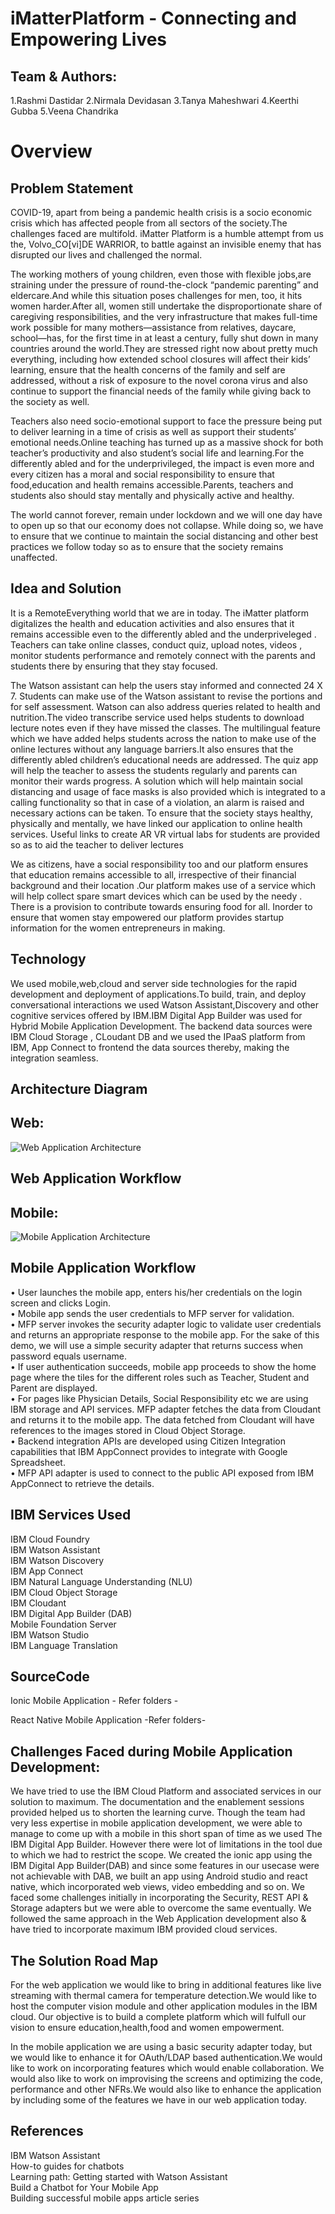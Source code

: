 # iMatterPlatform - Connecting and Empowering Lives

<h2>Team & Authors:</h2>

1.Rashmi Dastidar
2.Nirmala Devidasan
3.Tanya Maheshwari
4.Keerthi Gubba
5.Veena Chandrika

<h1>Overview</h1>

<h2>Problem Statement</h2>

COVID-19, apart from being a pandemic health crisis is a socio economic crisis which has affected people from all sectors of the society.The challenges faced are multifold. iMatter Platform is a humble attempt from us the, Volvo_CO[vi]DE WARRIOR, to battle against an invisible enemy that has disrupted our lives and challenged the normal. 

The working mothers of young children, even those with flexible jobs,are straining under the pressure of round-the-clock “pandemic parenting” and eldercare.And while this situation poses challenges for men, too, it hits women harder.After all, women still undertake the disproportionate share of caregiving responsibilities, and the very infrastructure that makes full-time work possible for many mothers—assistance from relatives, daycare, school—has, for the first time in at least a century, fully shut down in many countries around the world.They are stressed right now about pretty much everything, including how extended school closures will affect their kids’ learning, ensure that the health concerns of the family and self are addressed, without a risk of exposure to the novel corona virus and also continue to support the financial needs of the family while giving back to the society as well.

Teachers also need socio-emotional support to face the pressure being put to deliver learning in a time of crisis as well as support their students’ emotional needs.Online teaching has turned up as a massive shock for both teacher’s productivity and also student’s social life and learning.For the differently abled and for the underprivileged, the impact is even more and every citizen has a moral and social responsibility to ensure that food,education and health remains accessible.Parents, teachers and students also should stay mentally and physically active and healthy.

The world cannot forever, remain under lockdown and we will one day have to open up so that our economy does not collapse. While doing so, we have to ensure that we continue to maintain the social distancing and other best practices we follow today so as to ensure that the society remains unaffected.
 
<h2>Idea and Solution</h2>

It is a RemoteEverything world that we are in today. The iMatter platform digitalizes the health and education activities and also ensures that it remains accessible even to the differently abled and the underpriveleged . Teachers can take online classes, conduct quiz, upload notes, videos , monitor students performance and remotely connect with the parents and students there by ensuring that they stay focused.

The Watson assistant can help the users stay informed and connected 24 X 7. Students can make use of the Watson assistant to revise the portions and for self assessment. Watson can also address queries related to health and nutrition.The video transcribe service used helps students to download lecture notes even if they have missed the classes. The multilingual feature which we have added helps students across the nation to make use of the online lectures without any language barriers.It also ensures that the differently abled children’s educational needs are addressed. The quiz app will help the teacher to assess the students regularly and parents can monitor their wards progress. A solution which will help maintain social distancing and usage of face masks is also provided which is integrated to a calling functionality so that in case of a violation, an alarm is raised and necessary actions can be taken. To ensure that the society stays healthy, physically and mentally, we have linked our application to online health services. Useful links to create AR VR virtual labs for students are provided so as to aid the teacher to deliver lectures

We as citizens, have a social responsibility too and our platform ensures that education remains accessible to all, irrespective of their financial background and their location .Our platform makes use of a service which will help collect spare smart devices which can be used by the needy . There is a provision to contribute towards ensuring food for all. Inorder to ensure that women stay empowered our platform provides startup information for the women entrepreneurs in making.

<h2>Technology</h2>

We used mobile,web,cloud and server side technologies for the rapid development and deployment of applications.To build, train, and deploy conversational interactions we used Watson Assistant,Discovery and other cognitive services offered by IBM.IBM Digital App Builder was used for Hybrid Mobile Application Development. The backend data sources were IBM Cloud Storage , CLoudant DB and we used the IPaaS platform from IBM, App Connect to frontend the data sources thereby, making the integration seamless.

<h2>Architecture Diagram </h2>

<h2>Web:</h2>

![Web Application Architecture](https://user-images.githubusercontent.com/18705108/83942863-1b0f7980-a815-11ea-9109-544ecb143b43.JPG)

<h2>Web Application Workflow</h2>

<h2>Mobile:</h2>

![Mobile Application Architecture](https://user-images.githubusercontent.com/18705108/83942892-5611ad00-a815-11ea-8f28-3b87ef776680.JPG )

<h2>Mobile Application Workflow</h2>

•	User launches the mobile app, enters his/her credentials on the login screen and clicks Login.<br/>
•	Mobile app sends the user credentials to MFP server for validation.<br/>
•	MFP server invokes the security adapter logic to validate user credentials and returns an appropriate response to the mobile app. For the sake of this demo, we will use a simple security adapter that returns success when password equals username.<br/>
•	If user authentication succeeds, mobile app proceeds to show the home page where the tiles for the different roles such as Teacher, Student and Parent are displayed. <br/>
•	For pages like Physician Details, Social Responsibility etc we are using IBM storage and API services. MFP adapter fetches the data from Cloudant and returns it to the mobile app. The data fetched from Cloudant will have references to the images stored in Cloud Object Storage.<br/>
•	Backend integration APIs are developed using Citizen Integration capabilities that IBM AppConnect provides to integrate with Google Spreadsheet. <br/>
•	MFP API adapter is used to connect to the public API exposed from IBM AppConnect to retrieve the details.<br/>

<h2>IBM Services Used </h2>

IBM Cloud Foundry<br/> 
IBM Watson Assistant<br/> 
IBM Watson Discovery<br/> 
IBM App Connect<br/> 
IBM Natural Language Understanding (NLU)<br/> 
IBM Cloud Object Storage<br/> 
IBM Cloudant<br/> 
IBM Digital App Builder (DAB)<br/> 
Mobile Foundation Server<br/> 
IBM Watson Studio<br/> 
IBM Language Translation<br/>

<h2>SourceCode</h2>

Ionic Mobile Application - Refer folders -<folder name><br/>

React Native Mobile Application -Refer folders-<folder name><br/>

<h2>Challenges Faced during Mobile Application Development:</h2>

We have tried to use the IBM Cloud Platform and associated services in our solution to maximum.
The documentation and the enablement sessions provided helped us to shorten the learning curve.
Though the team had very less expertise in mobile application development, we were able to manage to come up with a mobile in this short span of time as we used The IBM Digital App Builder. However there were lot of limitations in the tool due to which we had to restrict the scope. We created the ionic app using the IBM Digital App Builder(DAB) and since some features in our usecase were not achievable with DAB, we built an app using Android studio and react native, which incorporated web views, video embedding and so on. We faced some challenges initially in incorporating the Security, REST API & Storage adapters but we were able to overcome the same eventually.
We followed the same approach in the Web Application development also & have tried to incorporate maximum IBM provided cloud services.

<h2>The Solution Road Map</h2>

For the web application we would like to bring in additional features like live streaming with thermal camera for temperature detection.We would like to host the computer vision module and other application modules in the IBM cloud. Our objective is to build a complete platform which will fulfull our vision to ensure education,health,food and women empowerment.

In the mobile application we are using a basic security adapter today, but we would like to enhance it for OAuth/LDAP based authentication.We would like to work on incorporating features which would enable collaboration. We would also like to work on improvising the screens and optimizing the code, performance and other NFRs.We would also like to enhance the application by including some of the features we have in our web application today.

<h2>References</h2>

IBM Watson Assistant <br/>
How-to guides for chatbots <br/>
Learning path: Getting started with Watson Assistant <br/>
Build a Chatbot for Your Mobile App <br/>
Building successful mobile apps article series<br/>

